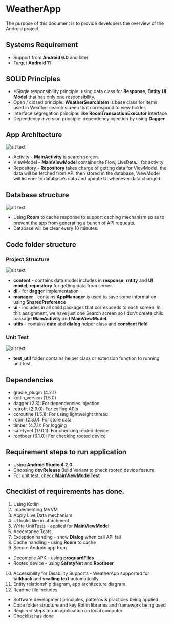 
# WeatherApp

The purpose of this document is to provide developers the overview of the Android project.


## Systems Requirement

- Support from **Android 6.0** and later 
- Target **Android 11**


## SOLID Principles
- *Single responsibility principle: using data class for **Response**, **Entity**,**UI Model** that has only one responsibility.
- Open / closed principle: **WeatherSearchItem** is base class for items used in Weather search screen that correspond to view holder.
- Interface segregation principle: like **RoomTransactionExecutor** interface 
- Dependency inversion principle: dependency injection by using **Dagger**
 
## App Architecture

![alt text](https://i.ibb.co/qrckp2N/Screenshot-2021-07-17-at-8-00-24-PM.png)

- Activity - **MainActivity** is search screen. 
- ViewModel - **MainViewModel** contains the Flow, LiveData… for activity
- Repository - **Repository** takes charge of getting data for ViewModel, the data will be fetched from API then stored in the database, ViewModel will listener to database’s data and update UI whenever data changed.

## Database structure

![alt text](https://i.ibb.co/hfs8K15/216879453-328171228977845-8232015354134060022-n.png)

- Using **Room** to cache response to support caching mechanism so as to prevent the app from generating a bunch of API requests.
- Database will be clear every 10 minutes.

## Code folder structure 
### Project Structure
![alt text](https://i.ibb.co/wyfSstr/Screenshot-2021-07-18-at-2-11-02-AM.png)
- **content** - contains data model includes in **response**, **rntity** and **UI model**, **repository** for getting data from server
- **di** - for **dagger** implementation
- **manager** - contains **AppManager** is used to save some information using **SharedPreference** 
- **ui** - includes in all child packages that corresponds to each screen. In this assignment, we have just one Search screen so I don't create child package **MainActivity** and **MainViewModel**.
- **utils** - contains **date** abd **dialog** helper class and **constant field**

### Unit Test
![alt text](https://i.ibb.co/Rz3PHsj/Screenshot-2021-07-18-at-1-55-37-AM.png)
- **test_util** folder contains helper class or extension function to running unit test.

## Dependencies 
- gradle_plugin (4.2.1)
- kotlin_version (1.5.0)
- dagger (2.3): For dependencies injection
- retrofit (2.9.0): For calling APIs
- coroutine (1.5.1): For using lightweight thread
- room (2.3.0): For store data
- timber (4.7.1): For logging 
- safetynet (17.0.1): For checking rooted device
- rootbeer (0.1.0): For checking rooted device

## Requirement steps to run application 
- Using **Android Studio 4.2.0**
- Choosing **devRelease** Build Variant to check rooted device feature
- For unit test, check **MainViewModelTest** 

## Checklist of requirements has done. 
1. Using Kotlin 
2. Implementing MVVM 
3. Apply Live Data mechanism
4. UI looks like in attachment
5. Write UnitTests - applied for **MainViewModel**
6. Acceptance Tests
7. Exception handing - show **Dialog** when call API fail
8. Cache handling - using **Room** to cache
9. Secure Android app from 
* Decompile APK - using **proguardFiles** 
* Rooted device - using **SafetyNet** and **Rootbeer**
10. Accessibility for Disability Supports - WeatherApp supported for **talkback** and **scalling text** automatically
11. Entity relationship diagram, app architecture diagram. 
12. Readme file includes
* Software development principles, patterns & practices being
applied
* Code folder structure and key Kotlin libraries and framework being used
* Required steps to run application on local computer
* Checklist has done 

